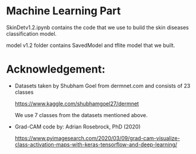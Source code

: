 # Machine Learning Part

SkinDetv1.2.ipynb contains the code that we use to build the skin diseases classification model.

model v1.2 folder contains SavedModel and tflite model that we built.

# Acknowledgement:
* Datasets taken by Shubham Goel from dermnet.com and consists of 23 classes

  https://www.kaggle.com/shubhamgoel27/dermnet

  We use 7 classes from the datasets mentioned above.

* Grad-CAM code by: Adrian Rosebrock, PhD (2020)

  https://www.pyimagesearch.com/2020/03/09/grad-cam-visualize-class-activation-maps-with-keras-tensorflow-and-deep-learning/
